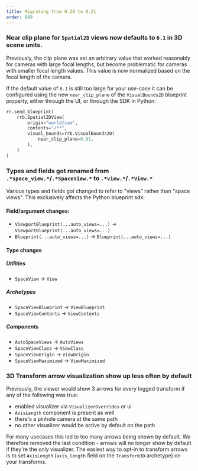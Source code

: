 ```yaml
---
title: Migrating from 0.20 to 0.21
order: 989
---
```


### Near clip plane for `Spatial2D` views now defaults to `0.1` in 3D scene units.

Previously, the clip plane was set an arbitrary value that worked reasonably for
cameras with large focal lengths, but become problematic for cameras with smaller
focal length values. This value is now normalized based on the focal length of
the camera.

If the default value of `0.1` is still too large for your use-case it can be configured
using the new `near_clip_plane` of the `VisualBounds2D` blueprint property, either
through the UI, or through the SDK in Python:
```python
rr.send_blueprint(
    rrb.Spatial2DView(
        origin="world/cam",
        contents="/**",
        visual_bounds=rrb.VisualBounds2D(
            near_clip_plane=0.01,
        ),
    )
)
```


### Types and fields got renamed from `.*space_view.*`/`.*SpaceView.*` to `.*view.*`/`.*View.*`

Various types and fields got changed to refer to "views" rather than "space views".
This exclusively affects the Python blueprint sdk:

#### Field/argument changes:
* `ViewportBlueprint(...auto_views=...)` -> `ViewportBlueprint(...auto_views=...)`
* `Blueprint(...auto_views=...)` -> `Blueprint(...auto_views=...)`

#### Type changes

##### Utilities

* `SpaceView` -> `View`

##### Archetypes

* `SpaceViewBlueprint` -> `ViewBlueprint`
* `SpaceViewContents` -> `ViewContents`

##### Components

* `AutoSpaceViews` -> `AutoViews`
* `SpaceViewClass` -> `ViewClass`
* `SpaceViewOrigin` -> `ViewOrigin`
* `SpaceViewMaximized` -> `ViewMaximized`


### 3D Transform arrow visualization show up less often by default

Previously, the viewer would show 3 arrows for every logged transform if any of the following was true:
* enabled visualizer via `VisualizerOverrides` or ui
* `AxisLength` component is present as well
* there's a pinhole camera at the same path
* no other visualizer would be active by default on the path

For many usecases this led to too many arrows being shown by default.
We therefore removed the last condition - arrows will no longer show by default if they're the only visualizer.
The easiest way to opt-in to transform arrows is to set `AxisLength` (`axis_length` field on the `Transform3D` archetype) on your transforms.
